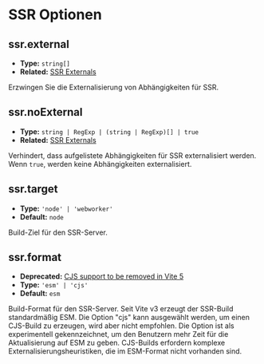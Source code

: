 # SSR Optionen

## ssr.external

- **Type:** `string[]`
- **Related:** [SSR Externals](/guide/ssr#ssr-externals)

Erzwingen Sie die Externalisierung von Abhängigkeiten für SSR.

## ssr.noExternal

- **Type:** `string | RegExp | (string | RegExp)[] | true`
- **Related:** [SSR Externals](/guide/ssr#ssr-externals)

Verhindert, dass aufgelistete Abhängigkeiten für SSR externalisiert werden. Wenn `true`, werden keine Abhängigkeiten externalisiert.

## ssr.target

- **Type:** `'node' | 'webworker'`
- **Default:** `node`

Build-Ziel für den SSR-Server.

## ssr.format

- **Deprecated:** [CJS support to be removed in Vite 5](https://github.com/vitejs/vite/discussions/13816)
- **Type:** `'esm' | 'cjs'`
- **Default:** `esm`

Build-Format für den SSR-Server. Seit Vite v3 erzeugt der SSR-Build standardmäßig ESM. Die Option "cjs" kann ausgewählt werden, um einen CJS-Build zu erzeugen, wird aber nicht empfohlen. Die Option ist als experimentell gekennzeichnet, um den Benutzern mehr Zeit für die Aktualisierung auf ESM zu geben. CJS-Builds erfordern komplexe Externalisierungsheuristiken, die im ESM-Format nicht vorhanden sind.
